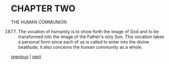 # CHAPTER TWO

THE HUMAN COMMUNION

1877. The vocation of humanity is to show forth the image of God and to be transformed into the image of the Father's only Son. This vocation takes a personal form since each of us is called to enter into the divine beatitude; it also concerns the human community as a whole.

[previous](https://github.com/Tenari/non-fiction/blob/master/catechism/__P6E.md) | [next](https://github.com/Tenari/non-fiction/blob/master/catechism/__P6G.md)